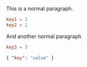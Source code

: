 This is a normal paragraph.

```toml
key1 = 1
key2 = 2
```

And another normal paragraph

```toml
key3 = 3
```

```json
{ "key": "value" }
```